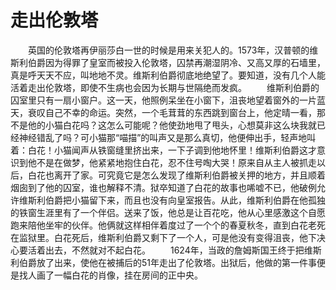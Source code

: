 # 走出伦敦塔
　　英国的伦敦塔再伊丽莎白一世的时候是用来关犯人的。1573年，汉普顿的维斯利伯爵因为得罪了皇室而被投入伦敦塔，囚禁再潮湿阴冷、又高又厚的石墙里，真是呼天天不应，叫地地不灵。维斯利伯爵彻底地绝望了。要知道，没有几个人能活着走出伦敦塔，即使不生病也会因为长期与世隔绝而发疯。 
　　维斯利伯爵的囚室里只有一扇小窗户。这一天，他照例呆坐在小窗下，沮丧地望着窗外的一片蓝天，衰叹自己不幸的命运。突然，一个毛茸茸的东西跳到窗台上，他定晴一看，那不是他的小猫白花吗？这怎么可能呢？他使劲地甩了甩头，心想莫非这么块我就已经神经错乱了吗？可小猫那“喵描”的叫声又是那么真切，他便伸出手，轻声地叫着：白花！小猫闻声从铁窗缝里挤出来，一下子调到他地怀里！维斯利伯爵这才意识到他不是在做梦，他紧紧地抱住白花，忍不住号啕大哭！原来自从主人被抓走以后，白花也离开了家。可究竟它是怎么发现了维斯利伯爵被关押的地方，并且顺着烟囱到了他的囚室，谁也解释不清。狱卒知道了白花的故事也唏嘘不已，他破例允许维斯利伯爵把小猫留下来，而且也没有向皇室报告。从此，维斯利伯爵在他孤独的铁窗生涯里有了一个伴侣。送来了饭，他总是让百花吃，他从心里感激这个自愿跑来陪他坐牢的伙伴。他俩就这样相伴着度过了一个个的春夏秋冬，直到白花老死在监狱里。白花死后，维斯利伯爵又剩下了一个人，可是他没有变得沮丧，他下决心要活着出去，不然就对不起白花。 
　　1624年，当政的詹姆斯国王终于把维斯利伯爵放了出来，使他在被捕后的51年走出了伦敦塔。出狱后，他做的第一件事便是找人画了一幅白花的肖像，挂在房间的正中央。
 
